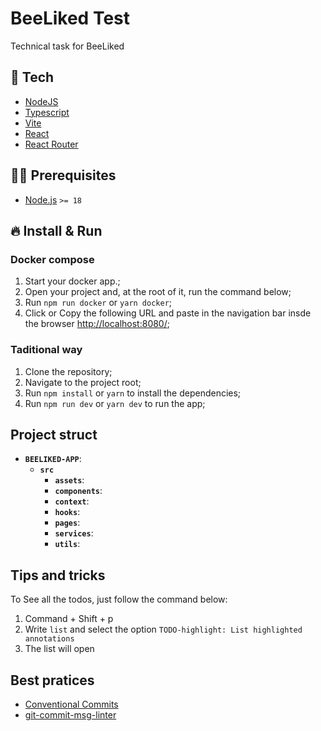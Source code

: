 # BeeLiked Test
Technical task for BeeLiked

## 🚀 Tech

- [NodeJS](https://nodejs.org/)
- [Typescript](https://www.typescriptlang.org/)
- [Vite](https://vitejs.dev/)
- [React](https://react.dev/)
- [React Router](https://reactrouter.com/en/main/)

## ✋🏻 Prerequisites

- [Node.js](https://nodejs.org/) `>= 18`


## 🔥 Install & Run

### Docker compose
1. Start your docker app.;
2. Open your project and, at the root of it, run the command below;
3. Run `npm run docker` or `yarn docker`;
4. Click or Copy the following URL and paste in the navigation bar insde the browser [http://localhost:8080/](http://localhost:8080/);

### Taditional way
1. Clone the repository;
2. Navigate to the project root;
3. Run `npm install` or `yarn` to install the dependencies;
4. Run `npm run dev` or `yarn dev` to run the app;

## Project struct

  - **`BEELIKED-APP`**:
    - **`src`** 
      - **`assets`**:
      - **`components`**:
      - **`context`**:
      - **`hooks`**:
      - **`pages`**: 
      - **`services`**:
      - **`utils`**:

## Tips and tricks
To See all the todos, just follow the command below:
1. Command + Shift + p
2. Write `list` and select the option `TODO-highlight: List highlighted annotations`
3. The list will open

## Best pratices
- [Conventional Commits](https://www.conventionalcommits.org/en/v1.0.0/)
- [git-commit-msg-linter](https://www.npmjs.com/package/git-commit-msg-linter)